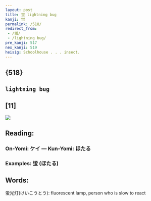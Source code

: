 ```yaml
---
layout: post
title: 蛍 lightning bug
kanji: 蛍
permalink: /518/
redirect_from:
 - /蛍/
 - /lightning bug/
pre_kanji: 517
nex_kanji: 519
heisig: Schoolhouse . . . insect.
---
```


## {518}

## `lightning bug`

## [11]

<div class="stroke"><img src="E89B8D.png" /></div>

## Reading:

### On-Yomi: ケイ &mdash; Kun-Yomi: ほたる

### Examples: 蛍 (ほたる)

## Words:

蛍光灯(けいこうとう): fluorescent lamp, person who is slow to react
